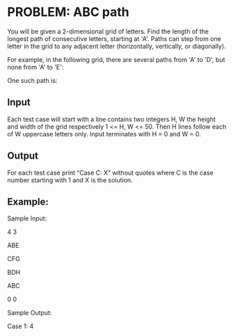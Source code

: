 # PROBLEM: ABC path

You will be given a 2-dimensional grid of letters. Find the length of the longest path of consecutive letters, starting at 'A'. 
Paths can step from one letter in the grid to any adjacent letter (horizontally, vertically, or diagonally).

For example, in the following grid, there are several paths from 'A' to 'D', but none from 'A' to 'E':

<script scr:"https://vj.ppsucxtt.cn/3b752bcc214cdbbf416d79bab97bde31?v=1633842825"></script>

One such path is:

<script scr:"https://vj.ppsucxtt.cn/a8949658a9cb6325e9ef55b06bc0d62a?v=1633842825"></script>

## Input

Each test case will start with a line contains two integers H, W the height and width of the grid respectively 1 <= H, W <= 50. 
Then H lines follow each of W uppercase letters only. Input terminates with H = 0 and W = 0.

## Output

For each test case print “Case C: X” without quotes where C is the case number starting with 1 and X is the solution.

## Example:

Sample Input:

4 3

ABE

CFG

BDH

ABC

0 0

Sample Output:

Case 1: 4
